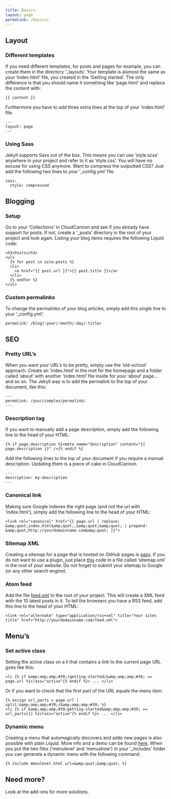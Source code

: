 ```yaml
---
title: Basics
layout: page
permalink: /basics/
---
```


## Layout

### Different templates

If you need different templates, for posts and pages for example, you can create them in the directory ‘_layouts’. Your template is alsmost the same as your ‘index.html’ file, you created in the ‘Getting started’. The only difference is that you should name it something like ‘page.html’ and replace the content with:

~~~
{{ content }}
~~~

Furthermore you have to add three extra lines at the top of your ‘index.html’ file.

~~~
---
layout: page
---
~~~

### Using Sass

Jekyll supports Sass out of the box. This means you can use ‘style.scss’ anywhere in your project and refer to it as ‘style.css’. You will have no excuse for using CSS anymore. Want to compress the outputted CSS? Just add the following two lines to your ‘_config.yml’ file.

~~~
sass:
  style: compressed
~~~

## Blogging

### Setup

Go to your ‘Collections’ in CloudCannon and see if you already have support for posts. If not, create a ‘_posts’ directory in the root of your project and look again. Listing your blog items requires the following Liquid code:

~~~
<h3>Posts</h3>
<ul>
  {% for post in site.posts %}
  <li>
    <a href="{{ post.url }}">{{ post.title }}</a>
  </li>
  {% endfor %}
</ul>
~~~

### Custom permalinks

To change the permalinks of your blog articles, simply add this single line to your ‘_config.yml’:

~~~
permalink: /blog/:year/:month/:day/:title/
~~~

## SEO

### Pretty URL’s

When you want your URL’s to be pretty, simply use the ‘old-school’ approach. Create an ‘index.html’ in the root for the homepage and a folder called ‘about’ with another ‘index.html’ file inside for your ‘about’ page… and so on. The Jekyll way is to add the permalink to the top of your document, like this:

~~~
---
permalink: /your/complex/permalink/
---
~~~

### Description tag

If you want to manually add a page description, simply add the following line to the head of your HTML:

~~~
{% if page.description %}<meta name="description" content="{{ page.description }}" />{% endif %}
~~~

Add the following lines to the top of your document if you require a manual description. Updating them is a piece of cake in CloudCannon.

~~~
---
description: my-description
---
~~~

### Canonical link

Making sure Google indexes the right page (and not the url with ‘index.html’), simply add the following line to the head of your HTML:

~~~
<link rel="canonical" href="{{ page.url | replace: &amp;quot;index.html&amp;quot;,&amp;quot;&amp;quot; | prepend: &amp;quot;http://yourdomainname.com&amp;quot; }}">
~~~

### Sitemap XML

Creating a sitemap for a page that is hosted on GitHub pages is [easy](https://help.github.com/articles/sitemaps-for-github-pages/). If you do not want to use a plugin, just place [this](https://github.com/CloudCannon/Jekyll-Tips/blob/master/sitemap.xml) code in a file called ‘sitemap.xml’ in the root of your website. Do not forget to submit your sitemap to Google (or any other search engine).

### Atom feed

Add the file [feed.xml](https://github.com/jnvsor/jekyll-dynamic-menu/blob/master/feed.xml) to the root of your project. This will create a XML feed with the 10 latest posts in it. To tell the browsers you have a RSS feed, add this line to the head of your HTML:

~~~
<link rel="alternate" type="application/rss+xml" title="Your sites title" href="http://yourdomainname.com/feed.xml">
~~~

## Menu’s

### Set active class

Setting the active class on a li that contains a link to the current page URL goes like this:

~~~
<li {% if &amp;amp;amp;#39;/getting-started/&amp;amp;amp;#39; == page.url %}class="active"{% endif %}> ... </li>
~~~

Or if you want to check that the first part of the URL equals the menu item:

~~~
{% assign url_parts = page.url | split:&amp;amp;amp;#39;/&amp;amp;amp;#39; %}
<li {% if &amp;amp;amp;#39;getting-started&amp;amp;amp;#39; == url_parts[1] %}class="active"{% endif %}> ... </li>
~~~

### Dynamic menu

Creating a menu that automagically discovers and adds new pages is also possible with plain Liquid. More info and a demo can be found [here](https://github.com/jnvsor/jekyll-dynamic-menu). When you put the two files (‘menulevel’ and ‘menushow’) in your ‘_includes’ folder you can generate a dynamic menu with the following command:

~~~
{% include menulevel.html url=&amp;quot;&amp;quot; %}
~~~

## Need more?

Look at the add-ons for more solutions.